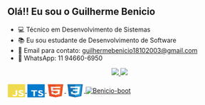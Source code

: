 ## Olá!! Eu sou o Guilherme Benicio

- 💻 Técnico em Desenvolvimento de Sistemas
- 📚 Eu sou estudante de Desenvolvimento de Software
- 📩 Email para contato: guilhermebenicio18102003@gmail.com
- 📲 WhatsApp: 11 94660-6950

<div align="center">
  <a href="https://github.com/GuilhermeBenicio">
  <img height="180em" src="https://github-readme-stats.vercel.app/api?username=GuilhermeBenicio&show_icons=true&theme=dracula&include_all_commits=true&count_private=true"/>
  <img height="150em" src="https://github-readme-stats.vercel.app/api/top-langs/?username=GuilhermeBenicio&layout=compact&langs_count=7&theme=dracula"/>
</div>
  
<div style="display: inline_block"><br>
  <img align="center" alt="Rafa-Js" height="30" width="40" src="https://raw.githubusercontent.com/devicons/devicon/master/icons/javascript/javascript-plain.svg">
  <img align="center" alt="Rafa-Ts" height="30" width="40" src="https://raw.githubusercontent.com/devicons/devicon/master/icons/typescript/typescript-plain.svg">
  <img align="center" alt="Benicio-HTML" height="30" width="40" src="https://raw.githubusercontent.com/devicons/devicon/master/icons/html5/html5-original.svg">
  <img align="center" alt="Rafa-CSS" height="30" width="40" src="https://raw.githubusercontent.com/devicons/devicon/master/icons/css3/css3-original.svg">
  <img align="center" alt="Benicio-boot" height="30" width="40" src="https://cdn.jsdelivr.net/gh/devicons/devicon/icons/bootstrap/bootstrap-original.svg">
</div>  
  
##

